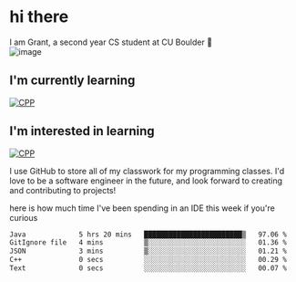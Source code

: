 
# hi there

I am Grant, a second year CS student at CU Boulder 👋  
![image](https://assets-sports.thescore.com/football/team/164/logo.png)

## I'm currently learning
[![CPP](https://skillicons.dev/icons?i=cpp,java)](https://skillicons.dev)
## I'm interested in learning
[![CPP](https://skillicons.dev/icons?i=js)](https://skillicons.dev)

I use GitHub to store all of my classwork for my programming classes.
I'd love to be a software engineer in the future, and look forward to creating and contributing to projects!

here is how much time I've been spending in an IDE this week if you're curious
<!--START_SECTION:waka-->

```txt
Java             5 hrs 20 mins   ████████████████████████▒   97.06 %
GitIgnore file   4 mins          ▒░░░░░░░░░░░░░░░░░░░░░░░░   01.36 %
JSON             3 mins          ▒░░░░░░░░░░░░░░░░░░░░░░░░   01.21 %
C++              0 secs          ░░░░░░░░░░░░░░░░░░░░░░░░░   00.29 %
Text             0 secs          ░░░░░░░░░░░░░░░░░░░░░░░░░   00.07 %
```

<!--END_SECTION:waka-->

<!---
gnestr/gnestr is a ✨ special ✨ repository because its `README.md` (this file) appears on your GitHub profile.
You can click the Preview link to take a look at your changes.
--->
